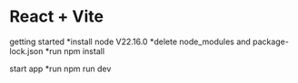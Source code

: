 # React + Vite

getting started
*install node V22.16.0
*delete node_modules and package-lock.json
*run npm install

start app
*run npm run dev
